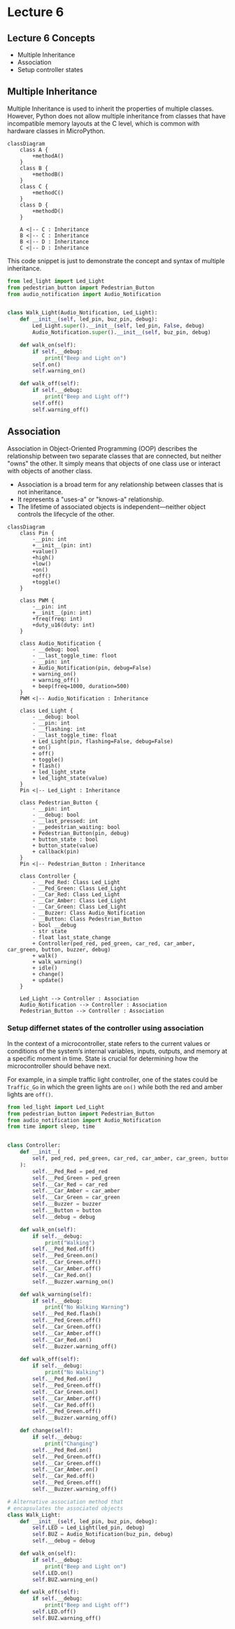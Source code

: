 # Lecture 6

## Lecture 6 Concepts
- Multiple Inheritance
- Association
- Setup controller states


## Multiple Inheritance
Multiple Inheritance is used to inherit the properties of multiple classes. However, Python does not allow multiple inheritance from classes that have incompatible memory layouts at the C level, which is common with hardware classes in MicroPython.

```mermaid
classDiagram
    class A {
        +methodA()
    }
    class B {
        +methodB()
    }
    class C {
        +methodC()
    }
    class D {
        +methodD()
    }

    A <|-- C : Inheritance
    B <|-- C : Inheritance
    B <|-- D : Inheritance
    C <|-- D : Inheritance
```

This code snippet is just to demonstrate the concept and syntax of multiple inheritance. 

```python
from led_light import Led_Light
from pedestrian_button import Pedestrian_Button
from audio_notification import Audio_Notification


class Walk_Light(Audio_Notification, Led_Light):
    def __init__(self, led_pin, buz_pin, debug):
        Led_Light.super().__init__(self, led_pin, False, debug)
        Audio_Notification.super().__init__(self, buz_pin, debug)

    def walk_on(self):
        if self.__debug:
            print("Beep and Light on")
        self.on()
        self.warning_on()

    def walk_off(self):
        if self.__debug:
            print("Beep and Light off")
        self.off()
        self.warning_off()
```

## Association

Association in Object-Oriented Programming (OOP) describes the relationship between two separate classes that are connected, but neither "owns" the other. It simply means that objects of one class use or interact with objects of another class.

- Association is a broad term for any relationship between classes that is not inheritance.
- It represents a "uses-a" or "knows-a" relationship.
- The lifetime of associated objects is independent—neither object controls the lifecycle of the other.

```mermaid
classDiagram
    class Pin {
        -__pin: int
        +__init__(pin: int)
        +value()
        +high()
        +low()
        +on()
        +off()
        +toggle()
    }

    class PWM {
        -__pin: int
        +__init__(pin: int)
        +freq(freq: int)
        +duty_u16(duty: int)
    }

    class Audio_Notification {
        - __debug: bool
        - __last_toggle_time: floot
        - __pin: int
        + Audio_Notification(pin, debug=False)
        + warning_on()
        + warning_off()
        + beep(freq=1000, duration=500)
    }
    PWM <|-- Audio_Notification : Inheritance

    class Led_Light {
        - __debug: bool
        - __pin: int
        - __flashing: int
        - __last_toggle_time: float
        + Led_Light(pin, flashing=False, debug=False)
        + on()
        + off()
        + toggle()
        + flash()
        + led_light_state
        + led_light_state(value)
    }
    Pin <|-- Led_Light : Inheritance

    class Pedestrian_Button {
        - __pin: int
        - __debug: bool
        - __last_pressed: int
        - __pedestrian_waiting: bool
        + Pedestrian_Button(pin, debug)
        + button_state : bool
        + button_state(value)
        + callback(pin)
    }
    Pin <|-- Pedestrian_Button : Inheritance

    class Controller {
        - __Ped_Red: Class Led_Light
        - __Ped_Green: Class Led_Light
        - __Car_Red: Class Led_Light
        - __Car_Amber: Class Led_Light
        - __Car_Green: Class Led_Light
        - __Buzzer: Class Audio_Notification
        - __Button: Class Pedestrian_Button
        - bool __debug
        - str state
        - float last_state_change
        + Controller(ped_red, ped_green, car_red, car_amber, car_green, button, buzzer, debug)
        + walk()
        + walk_warning()
        + idle()
        + change()
        + update()
    }

    Led_Light --> Controller : Association
    Audio_Notification --> Controller : Association
    Pedestrian_Button --> Controller : Association

```

### Setup differnet states of the controller using association

In the context of a microcontroller, state refers to the current values or conditions of the system’s internal variables, inputs, outputs, and memory at a specific moment in time. State is crucial for determining how the microcontroller should behave next.

For example, in a simple traffic light controller, one of the states could be `Traffic_Go` in which the green lights are `on()` while both the red and amber lights are `off()`.

```python
from led_light import Led_Light
from pedestrian_button import Pedestrian_Button
from audio_notification import Audio_Notification
from time import sleep, time


class Controller:
    def __init__(
        self, ped_red, ped_green, car_red, car_amber, car_green, button, buzzer, debug
    ):
        self.__Ped_Red = ped_red
        self.__Ped_Green = ped_green
        self.__Car_Red = car_red
        self.__Car_Amber = car_amber
        self.__Car_Green = car_green
        self.__Buzzer = buzzer
        self.__Button = button
        self.__debug = debug

    def walk_on(self):
        if self.__debug:
            print("Walking")
        self.__Ped_Red.off()
        self.__Ped_Green.on()
        self.__Car_Green.off()
        self.__Car_Amber.off()
        self.__Car_Red.on()
        self.__Buzzer.warning_on()

    def walk_warning(self):
        if self.__debug:
            print("No Walking Warning")
        self.__Ped_Red.flash()
        self.__Ped_Green.off()
        self.__Car_Green.off()
        self.__Car_Amber.off()
        self.__Car_Red.on()
        self.__Buzzer.warning_off()
        
    def walk_off(self):
        if self.__debug:
            print("No Walking")
        self.__Ped_Red.on()
        self.__Ped_Green.off()
        self.__Car_Green.on()
        self.__Car_Amber.off()
        self.__Car_Red.off()
        self.__Ped_Green.off()
        self.__Buzzer.warning_off()

    def change(self):
        if self.__debug:
            print("Changing")
        self.__Ped_Red.on()
        self.__Ped_Green.off()
        self.__Car_Green.off()
        self.__Car_Amber.on()
        self.__Car_Red.off()
        self.__Ped_Green.off()
        self.__Buzzer.warning_off()
```

```python
# Alternative association method that
# encapsulates the associated objects
class Walk_Light:
    def __init__(self, led_pin, buz_pin, debug):
        self.LED = Led_Light(led_pin, debug)
        self.BUZ = Audio_Notification(buz_pin, debug)
        self.__debug = debug

    def walk_on(self):
        if self.__debug:
            print("Beep and Light on")
        self.LED.on()
        self.BUZ.warning_on()

    def walk_off(self):
        if self.__debug:
            print("Beep and Light off")
        self.LED.off()
        self.BUZ.warning_off()
```
